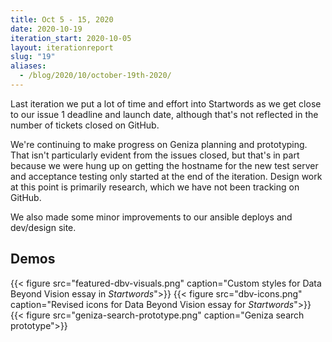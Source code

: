 ```yaml
---
title: Oct 5 - 15, 2020
date: 2020-10-19
iteration_start: 2020-10-05
layout: iterationreport
slug: "19"
aliases:
  - /blog/2020/10/october-19th-2020/
---
```


Last iteration we put a lot of time and effort into Startwords as we get close to our issue 1 deadline and launch date, although that's not reflected in the number of tickets closed on GitHub.

We're continuing to make progress on Geniza planning and prototyping. That isn't particularly evident from the issues closed, but that's in part because we were hung up on getting the hostname for the new test server and acceptance testing only started at the end of the iteration.  Design work at this point is primarily research, which we have not been tracking on GitHub.

We also made some minor improvements to our ansible deploys and dev/design site.


## Demos
{{< figure src="featured-dbv-visuals.png" caption="Custom styles for Data Beyond Vision essay in *Startwords*">}}
{{< figure src="dbv-icons.png" caption="Revised icons for Data Beyond Vision essay for *Startwords*">}}
{{< figure src="geniza-search-prototype.png" caption="Geniza search prototype">}}




